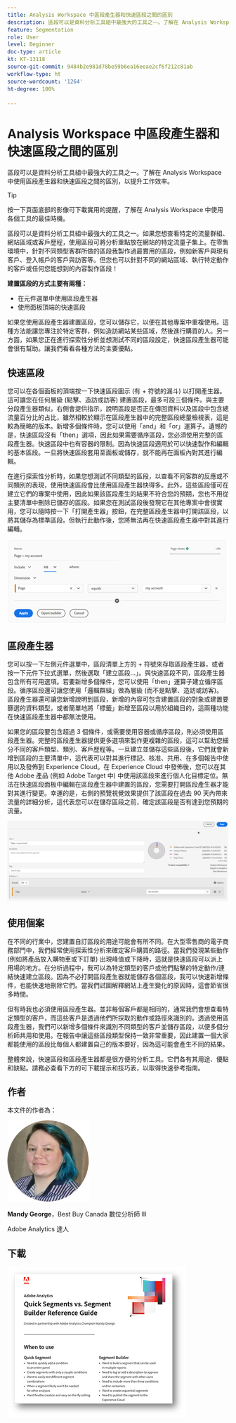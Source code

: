 ```yaml
---
title: Analysis Workspace 中區段產生器和快速區段之間的區別
description: 區段可以是資料分析工具組中最強大的工具之一。了解在 Analysis Workspace 中使用區段產生器和快速區段之間的區別，以提升工作效率。
feature: Segmentation
role: User
level: Beginner
doc-type: article
kt: KT-13118
source-git-commit: 9484b2e981d78be59b6ea16eeae2cf6f212c81ab
workflow-type: ht
source-wordcount: '1264'
ht-degree: 100%

---
```



# Analysis Workspace 中區段產生器和快速區段之間的區別

區段可以是資料分析工具組中最強大的工具之一。了解在 Analysis Workspace 中使用區段產生器和快速區段之間的區別，以提升工作效率。

>[!TIP]
>
> 按一下頁面底部的影像可下載實用的提醒，了解在 Analysis Workspace 中使用各個工具的最佳時機。

區段可以是資料分析工具組中最強大的工具之一。如果您想查看特定的流量群組、網站區域或客戶歷程，使用區段可將分析重點放在網站的特定流量子集上。在零售環境中，針對不同類型客群所做的區段我製作過最實用的區段，例如新客戶與現有客戶、登入帳戶的客戶與訪客等。但您也可以針對不同的網站區域、執行特定動作的客戶或任何您能想到的內容製作區段！

**建置區段的方式主要有兩種：**

* 在元件選單中使用區段產生器
* 使用面板頂端的快速區段

如果您使用區段產生器建置區段，您可以儲存它，以便在其他專案中重複使用。這種方法能讓您專注於特定客群，例如造訪網站某些區域，然後進行購買的人。另一方面，如果您正在進行探索性分析並想測試不同的區段設定，快速區段產生器可能會很有幫助。讓我們看看各種方法的主要優點。

## 快速區段

您可以在各個面板的頂端按一下快速區段圖示 (有 + 符號的漏斗) 以打開產生器。這可讓您在任何層級 (點擊、造訪或訪客) 建置區段，最多可設三個條件。與主要分段產生器類似，右側會提供指示，說明區段是否正在傳回資料以及區段中包含總流量百分比的占比，雖然相較於顯示在區段產生器中的完整區段總量檢視表，這是較為簡略的版本。新增多個條件時，您可以使用「and」和「or」運算子。遺憾的是，快速區段沒有「then」選項，因此如果需要循序區段，您必須使用完整的區段產生器。快速區段中也有容器的限制。因為快速區段適用於可以快速製作和編輯的基本區段。一旦將快速區段套用至面板或儲存，就不能再在面板內對其進行編輯。

在進行探索性分析時，如果您想測試不同類型的區段，以查看不同客群的反應或不同類別的表現，使用快速區段會比使用區段產生器快得多。此外，這些區段僅可在建立它們的專案中使用，因此如果該區段產生的結果不符合您的預期，您也不用從主要清單中刪除已儲存的區段。如果您在測試區段後發現它在其他專案中會很實用，您可以隨時按一下「打開產生器」按鈕，在完整區段產生器中打開該區段，以將其儲存為標準區段。但執行此動作後，您將無法再在快速區段產生器中對其進行編輯。

![快速區段](assets/quick-segement.png)

## 區段產生器

您可以按一下左側元件選單中，區段清單上方的 + 符號來存取區段產生器，或者按一下元件下拉式選單，然後選取「建立區段...」。與快速區段不同，區段產生器包含所有可用選項。若要新增多個條件，您可以使用「then」運算子建立循序區段。循序區段還可讓您使用「邏輯群組」做為層級 (而不是點擊、造訪或訪客)。區段產生器還可讓您新增說明到區段，新增的內容可包含建置區段的對象或建置要篩選的資料類型，或者簡單地將「標籤」新增至區段以用於組織目的，這兩種功能在快速區段產生器中都無法使用。

如果您的區段要包含超過 3 個條件，或需要使用容器或循序區段，則必須使用區段產生器。完整的區段產生器提供更多選項來製作更複雜的區段，這可以幫助您細分不同的客戶類型、類別、客戶歷程等。一旦建立並儲存這些區段後，它們就會新增到區段的主要清單中，這代表可以對其進行標記、核准、共用、在多個報告中使用以及發佈到 Experience Cloud。在 Experience Cloud 中發佈後，您可以在其他 Adobe 產品 (例如 Adobe Target 中) 中使用該區段來進行個人化目標定位。無法在快速區段面板中編輯在區段產生器中建置的區段，您需要打開區段產生器才能對其進行變更。幸運的是，右側的預覽視覺效果提供了該區段在過去 90 天內帶來流量的詳細分析，這代表您可以在儲存區段之前，確定該區段是否有達到您預期的流量。

![區段產生器](assets/segment-builder-quick.png)

## 使用個案

在不同的行業中，您建置自訂區段的用途可能會有所不同。在大型零售商的電子商務部門中，我們經常使用探索性分析來確定客戶購買的路徑。當我們發現某些動作 (例如將產品放入購物車或下訂單) 出現峰值或下降時，這就是快速區段可以派上用場的地方。在分析過程中，我可以為特定類型的客戶或他們點擊的特定動作/連結快速建立區段。因為不必打開區段產生器就能儲存各個區段，我可以快速新增條件，也能快速地刪除它們。當我們試圖解釋網站上產生變化的原因時，這會節省很多時間。

但有時我也必須使用區段產生器。並非每個客戶都是相同的，通常我們會想查看特定類型的客戶，而這些客戶是透過他們所採取的動作或路徑來識別的。透過使用區段產生器，我們可以新增多個條件來識別不同類型的客戶並儲存區段，以便多個分析師共用和使用。在報告中讓這些區段類型保持一致非常重要，因此建置一個大家都能使用的區段比每個人都建置自己的版本要好，因為這可能會產生不同的結果。

整體來說，快速區段和區段產生器都是很方便的分析工具。它們各有其用途、優點和缺點。請務必查看下方的可下載提示和技巧表，以取得快速參考指南。

## 作者

本文件的作者為：

![Mandy George](assets/mandy-george.jpg)

**Mandy George**，Best Buy Canada 數位分析師 III

Adobe Analytics 達人

## 下載

[![快速區段下載](assets/quick-segments-download-small.jpg)](assets/Adobe_Analytics_Segments_Vs_Segment_Builder_Reference_Guide.pdf)
